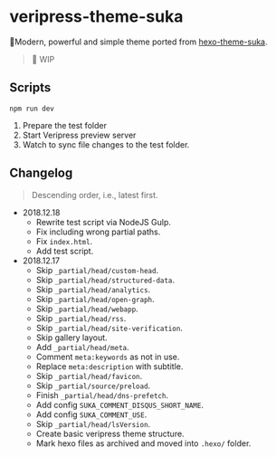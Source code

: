 # veripress-theme-suka
🎨Modern, powerful and simple theme ported from [hexo-theme-suka](https://github.com/SukkaW/hexo-theme-suka).

> 🚧 WIP

## Scripts
```
npm run dev
```
1. Prepare the test folder
2. Start Veripress preview server
3. Watch to sync file changes to the test folder.

## Changelog
> Descending order, i.e., latest first.

- 2018.12.18
  - Rewrite test script via NodeJS Gulp.
  - Fix including wrong partial paths.
  - Fix `index.html`.
  - Add test script.
- 2018.12.17
  - Skip `_partial/head/custom-head`.
  - Skip `_partial/head/structured-data`.
  - Skip `_partial/head/analytics`.
  - Skip `_partial/head/open-graph`.
  - Skip `_partial/head/webapp`.
  - Skip `_partial/head/rss`.
  - Skip `_partial/head/site-verification`.
  - Skip gallery layout.
  - Add `_partial/head/meta`.
  - Comment `meta:keywords` as not in use.
  - Replace `meta:description` with subtitle.
  - Skip `_partial/head/favicon`.
  - Skip `_partial/source/preload`.
  - Finish `_partial/head/dns-prefetch`.
  - Add config `SUKA_COMMENT_DISQUS_SHORT_NAME`.
  - Add config `SUKA_COMMENT_USE`.
  - Skip `_partial/head/lsVersion`.
  - Create basic veripress theme structure.
  - Mark hexo files as archived and moved into `.hexo/` folder.